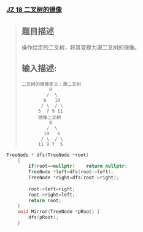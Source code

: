 ### [JZ 18 二叉树的镜像](https://www.nowcoder.com/practice/564f4c26aa584921bc75623e48ca3011?tpId=13&&tqId=11171&rp=1&ru=/ta/coding-interviews&qru=/ta/coding-interviews/question-ranking)

> ## 题目描述
>
> 操作给定的二叉树，将其变换为源二叉树的镜像。
>
> ## 输入描述:
>
> ```
> 二叉树的镜像定义：源二叉树 
>     	    8
>     	   /  \
>     	  6   10
>     	 / \  / \
>     	5  7 9 11
>     	镜像二叉树
>     	    8
>     	   /  \
>     	  10   6
>     	 / \  / \
>     	11 9 7  5
> ```

```cpp
TreeNode * dfs(TreeNode *root)
    {
        if(root==nullptr)    return nullptr;
        TreeNode *left=dfs(root->left);
        TreeNode *right=dfs(root->right);
        
        root->left=right;
        root->right=left;
        return root;
    }
    void Mirror(TreeNode *pRoot) {
        dfs(pRoot);
    }
```

